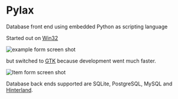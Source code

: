 # Pylax
Database front end using embedded Python as scripting language

Started out on [Win32](Win)

![example form screen shot](Win/Screenshot.png)


but switched to [GTK](GTK) because development went much faster.


![Item form screen shot](GTK/Screenshot%20Item.png)


Database back ends supported are SQLite, PostgreSQL, MySQL and
[Hinterland](Hinterland).
